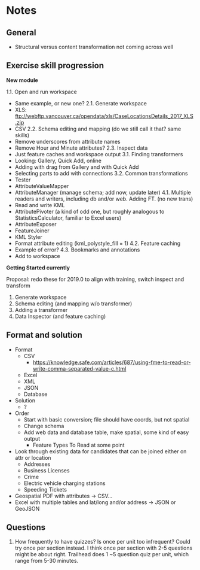 # Notes

## General

- Structural versus content transformation not coming across well

## Exercise skill progression

**New module**

1.1. Open and run workspace
- Same example, or new one?
2.1. Generate workspace
- XLS: ftp://webftp.vancouver.ca/opendata/xls/CaseLocationsDetails_2017_XLS.zip
- CSV
2.2. Schema editing and mapping (do we still call it that? same skills)
- Remove underscores from attribute names
- Remove Hour and Minute attributes?
2.3. Inspect data
- Just feature caches and workspace output
3.1. Finding transformers
- Looking: Gallery, Quick Add, online
- Adding with drag from Gallery and with Quick Add
- Selecting parts to add with connections
3.2. Common transformations
- Tester
- AttributeValueMapper
- AttributeManager (manage schema; add now, update later)
4.1. Multiple readers and writers, including db and/or web. Adding FT. (no new trans)
- Read and write KML
- AttributePivoter (a kind of odd one, but roughly analogous to StatisticsCalculator, familiar to Excel users)
- AttributeExposer
- FeatureJoiner
- KML Styler
- Format attribute editing (kml_polystyle_fill = 1)
4.2. Feature caching
- Example of error?
4.3. Bookmarks and annotations
- Add to workspace

**Getting Started currently**

Proposal: redo these for 2019.0 to align with training, switch inspect and transform

1. Generate workspace
2. Schema editing (and mapping w/o transformer)
3. Adding a transformer
4. Data Inspector (and feature caching)

## Format and solution

- Format
  - CSV
    - https://knowledge.safe.com/articles/687/using-fme-to-read-or-write-comma-separated-value-c.html
  - Excel
  - XML
  - JSON
  - Database
- Solution
  - ?
- Order
  - Start with basic conversion; file should have coords, but not spatial
  - Change schema
  - Add web data and database table, make spatial, some kind of easy output
    - Feature Types To Read at some point
- Look through existing data for candidates that can be joined either on attr or location
  - Addresses
  - Business Licenses
  - Crime
  - Electric vehicle charging stations
  - Speeding Tickets
- Geospatial PDF with attributes -> CSV...
- Excel with multiple tables and lat/long and/or address -> JSON or GeoJSON

## Questions

1. How frequently to have quizzes? Is once per unit too infrequent? Could try once per section instead. I think once per section with 2-5 questions might be about right. Trailhead does 1 ~5 question quiz per unit, which range from 5-30 minutes.
